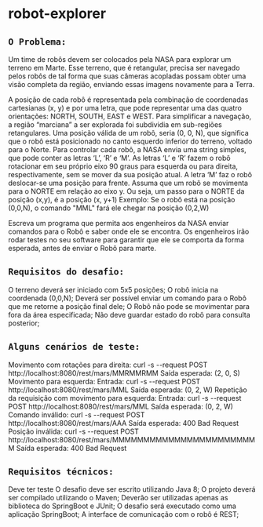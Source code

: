 # robot-explorer 

## `O Problema:`


Um time de robôs devem ser colocados pela NASA para explorar um terreno em Marte.
Esse terreno, que é retangular, precisa ser navegado pelos robôs de tal forma que suas câmeras acopladas possam obter uma visão completa da região, enviando essas imagens novamente para a Terra.

A posição de cada robô é representada pela combinação de coordenadas cartesianas (x, y) e por uma letra, que pode representar uma das quatro orientações: NORTH, SOUTH, EAST e WEST. Para simplificar a navegação, a região “marciana” a ser explorada foi subdividia em sub-regiões retangulares.
Uma posição válida de um robô, seria (0, 0, N), que significa que o robô está posicionado no canto esquerdo inferior do terreno, voltado para o Norte.
Para controlar cada robô, a NASA envia uma string simples, que pode conter as letras ‘L’, ‘R’ e ‘M’. As letras ‘L’ e ‘R’ fazem o robô rotacionar em seu próprio eixo 90 graus para esquerda ou para direita, respectivamente, sem se mover da sua posição atual. A letra ‘M’ faz o robô deslocar-se uma posição para frente.
Assuma que um robô se movimenta para o NORTE em relação ao eixo y. Ou seja, um passo para o NORTE da posição (x,y), é a posição (x, y+1)
Exemplo: Se o robô está na posição (0,0,N), o comando "MML" fará ele chegar na posição (0,2,W)

Escreva um programa que permita aos engenheiros da NASA enviar comandos para o Robô e saber onde ele se encontra. Os engenheiros irão rodar testes no seu software para garantir que ele se comporta da forma esperada, antes de enviar o Robô para marte.


## `Requisitos do desafio:`

O terreno deverá ser iniciado com 5x5 posições;
O robô inicia na coordenada (0,0,N);
Deverá ser possível enviar um comando para o Robô que me retorne a posição final dele;
O Robô não pode se movimentar para fora da área especificada;
Não deve guardar estado do robô para consulta posterior;

## `Alguns cenários de teste:`

Movimento com rotações para direita:
curl -s --request POST http://localhost:8080/rest/mars/MMRMMRMM
Saída esperada: (2, 0, S)
Movimento para esquerda:
Entrada: curl -s --request POST http://localhost:8080/rest/mars/MML
Saída esperada: (0, 2, W)
Repetição da requisição com movimento para esquerda:
Entrada: curl -s --request POST http://localhost:8080/rest/mars/MML
Saída esperada: (0, 2, W)
Comando inválido:
curl -s --request POST http://localhost:8080/rest/mars/AAA
Saída esperada: 400 Bad Request
Posição inválida:
curl -s --request POST http://localhost:8080/rest/mars/MMMMMMMMMMMMMMMMMMMMMMMM
Saída esperada: 400 Bad Request

## `Requisitos técnicos:`

Deve ter teste
O desafio deve ser escrito utilizando Java 8;
O projeto deverá ser compilado utilizando o Maven;
Deverão ser utilizadas apenas as biblioteca do SpringBoot e JUnit;
O desafio será executado como uma aplicação SpringBoot;
A interface de comunicação com o robô é REST;
